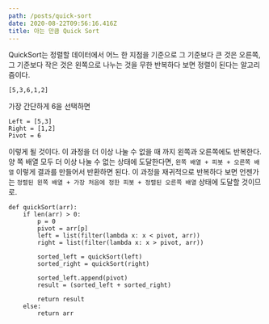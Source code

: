 ```yaml
---
path: /posts/quick-sort
date: 2020-08-22T09:56:16.416Z
title: 아는 만큼 Quick Sort
---
```

QuickSort는 정렬할 데이터에서 어느 한 지점을 기준으로 그 기준보다 큰 것은 오른쪽, 그 기준보다 작은 것은 왼쪽으로 나누는 것을 무한 반복하다 보면 정렬이 된다는 알고리즘이다.
```
[5,3,6,1,2]
```
가장 간단하게 6을 선택하면
```
Left = [5,3]
Right = [1,2]
Pivot = 6
```
이렇게 될 것이다. 이 과정을 더 이상 나눌 수 없을 때 까지 왼쪽과 오른쪽에도 반복한다.
양 쪽 배열 모두 더 이상 나눌 수 없는 상태에 도달한다면, `왼쪽 배열 + 피봇 + 오른쪽 배열` 이렇게 결과를 만들어서 반환하면 된다. 이 과정을 재귀적으로 반복하다 보면 언젠가는 `정렬된 왼쪽 배열 + 가장 처음에 정한 피봇 + 정렬된 오른쪽 배열` 상태에 도달할 것이므로.

```
def quickSort(arr):
    if len(arr) > 0:
        p = 0
        pivot = arr[p]
        left = list(filter(lambda x: x < pivot, arr))
        right = list(filter(lambda x: x > pivot, arr))

        sorted_left = quickSort(left)
        sorted_right = quickSort(right)
        
        sorted_left.append(pivot)
        result = (sorted_left + sorted_right)

        return result
    else:
        return arr
```
